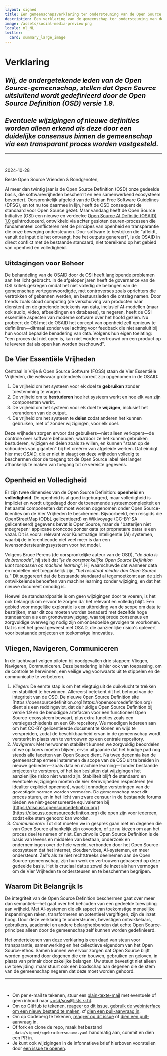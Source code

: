 ```yaml
---
layout: signed
title: Een gemeenschapsverklaring ter ondersteuning van de Open Source Definition (OSD)
description: Een verklaring van de gemeenschap ter ondersteuning van de Open Source Definition (OSD) versie 1.9
image: /assets/social-media-preview.png
locale: nl_NL
twitter:
  card: summary_large_image
---
```


# **Verklaring**

## *Wij, de ondergetekende leden van de Open Source-gemeenschap, stellen dat Open Source uitsluitend wordt gedefinieerd door de Open Source Definition (OSD) versie 1.9.*

## *Eventuele wijzigingen of nieuwe definities worden alleen erkend als deze door een duidelijke consensus binnen de gemeenschap via een transparant proces worden vastgesteld.*

---
<br>

2024-10-28

Beste Open Source Vrienden & Bondgenoten,

Al meer dan twintig jaar is de Open Source Definition (OSD) onze gedeelde basis, die softwarevrijheden beschermt en een samenwerkend ecosysteem bevordert. Oorspronkelijk afgeleid van de Debian Free Software Guidelines (DFSG), en tot nu toe daarmee in lijn, heeft de OSD consequent de standaard voor Open Source gezet. Maar vandaag heeft de Open Source Initiative (OSI) een nieuwe en verdeelde [Open Source AI Definitie (OSAID) 1.0](https://opensource.org/ai/open-source-ai-definition) geïntroduceerd, ontwikkeld via achter gesloten deuren-processen die fundamenteel conflicteren met de principes van openheid en transparantie die onze beweging ondersteunen. Door software te bestrijken die "afleidt, vanuit de input die het ontvangt, hoe het outputs genereert", is de OSAID in direct conflict met de bestaande standaard, niet toereikend op het gebied van openheid en volledigheid.

## Uitdagingen voor Beheer

De behandeling van de OSAID door de OSI heeft langlopende problemen aan het licht gebracht. In de afgelopen jaren heeft de governance van de OSI kritiek gekregen omdat het niet volledig de belangen van de gemeenschap vertegenwoordigde, met controverses zoals oprichters die vertrokken of gebannen werden, en bestuursleden die ontslag namen. Door trends zoals cloud computing (de verschuiving van producten naar diensten) en de groeiende betekenis van data, inclusief AI-modellen (maar ook audio, video, afbeeldingen en databases), te negeren, heeft de OSI essentiële aspecten van moderne software over het hoofd gezien. Nu probeert de OSI met de OSAID het concept van openheid zelf opnieuw te definiëren—ditmaal zonder veel achting voor feedback die niet aansluit bij hun vooraf bepaalde benadering van data. Volgens hun eigen toelating: "een proces dat niet open is, kan niet worden vertrouwd om een product op te leveren dat als open kan worden beschouwd".

## De Vier Essentiële Vrijheden

Centraal in Vrije & Open Source Software (FOSS) staan de Vier Essentiële Vrijheden, die weliswaar grotendeels correct zijn opgenomen in de OSAID:

1. De vrijheid om het systeem voor elk doel te **gebruiken** zonder toestemming te vragen.
2. De vrijheid om te **bestuderen** hoe het systeem werkt en hoe elk van zijn componenten werkt.
3. De vrijheid om het systeem voor elk doel te **wijzigen**, inclusief het veranderen van de output.
4. De vrijheid om het systeem te **delen** zodat anderen het kunnen gebruiken, met of zonder wijzigingen, voor elk doel.

Deze vrijheden zorgen ervoor dat gebruikers—niet alleen verkopers—de controle over software behouden, waardoor ze het kunnen gebruiken, bestuderen, wijzigen en delen zoals ze willen, en kunnen "staan op de schouders van giganten" bij het creëren van afgeleide werken. Dat eindigt hier met OSAID, die er niet in slaagt om deze vrijheden volledig te beschermen door de toegang tot de Open Source label niet langer afhankelijk te maken van toegang tot de vereiste gegevens.

## Openheid en Volledigheid

Er zijn twee dimensies van de Open Source Definition: **openheid** en **volledigheid**. De openheid is al goed ingeburgerd, maar volledigheid is impliciet en wordt uitgedaagd door de toenemende systeemcomplexiteit en het aantal componenten dat moet worden opgenomen onder Open Source-licenties om de Vier Vrijheden te beschermen. Bijvoorbeeld, een reisgids die OpenStreetMap (ODbL gelicentieerd) en Wikivoyage (CC-BY-SA gelicentieerd) gegevens bevat is Open Source, maar de "batterijen niet inbegrepen" applicatie broncode zonder data (of propriëtaire data) is een vazal. Dit is vooral relevant voor Kunstmatige Intelligentie (AI) systemen, waarbij de inferentiecode niet veel meer is dan een levensondersteuningssysteem voor het model.

Volgens Bruce Perens (de oorspronkelijke auteur van de OSD), "*de data is de broncode*", hij stelt dat "*je de oorspronkelijke Open Source Definition kunt toepassen op machine learning*". Hij waarschuwde dat wanneer data en modellen niet toegankelijk zijn, “*het resultaat minder dan Open Source is.*" Dit suggereert dat de bestaande standaard al tegemoetkomt aan de zich ontwikkelende behoeften van machine learning zonder wijziging, en dat het nieuwe document onnodig is.

Hoewel de standaardpositie is om geen wijzigingen door te voeren, is het ook belangrijk om ervoor te zorgen dat het relevant en volledig blijft. Een gebied voor mogelijke exploratie is een uitbreiding van de scope om data te bestrijken, maar dit zou moeten worden benaderd met dezelfde hoge standaarden als een grondwetswijziging, waarbij brede consensus en zorgvuldige overweging nodig zijn om onbedoelde gevolgen te voorkomen. Dat is niet het geval geweest met OSAID, die aanzienlijke risico's oplevert voor bestaande projecten en toekomstige innovaties.

## Vliegen, Navigeren, Communiceren

In de luchtvaart volgen piloten bij noodgevallen drie stappen: Vliegen, Navigeren, Communiceren. Deze benadering is hier ook van toepassing, om de controle te herwinnen, een veilige weg voorwaarts uit te stippelen en de communicatie te verbeteren.

1. *Vliegen*: De eerste stap is om het vliegtuig uit de duikvlucht te trekken en stabiliteit te herwinnen. Allereerst betekent dit het behoud van de integriteit van de OSD. De nieuwe Open Source Definition site [https://opensourcedefinition.org](https://opensourcedefinition.org) dient als een reddingsvlot, dat de huidige Open Source Definition bij versie 1.9 en de benodigde artefacten voor een functioneel Open Source-ecosysteem bewaart, plus extra functies zoals een versiegeschiedenis en een Git-repository. We moedigen iedereen aan om het CC-BY gelicentieerde document te klonen en wijd te verspreiden, zodat de beschikbaarheid ervan in de gemeenschap wordt versterkt in plaats van te vertrouwen op een centrale repository.
2. *Navigeren*: Met herwonnen stabiliteit kunnen we zorgvuldig beoordelen of we op koers moeten blijven, ervan uitgaande dat het huidige pad nog steeds alle facetten van Open Source dient. Na twee decennia kan de gemeenschap ermee instemmen de scope van de OSD uit te breiden in nieuwe gebieden—zoals data en machine learning—zonder bestaande projecten te verstoren, of het kan besluiten dat wijzigingen het aanzienlijke risico niet waard zijn. Stabiliteit blijft de standaard en eventuele wijzigingen moeten de Vier Kernvrijheden respecteren (en idealiter expliciet opnemen), waarbij onnodige verstoringen van de gevestigde normen worden vermeden. De gemeenschap moet dit proces sturen, en in het licht van zware censuur in de bestaande forums bieden we niet-gecensureerde equivalenten bij [https://discuss.opensourcedefinition.org](https://discuss.opensourcedefinition.org) die open zijn voor iedereen, zodat elke stem gehoord kan worden.
3. *Communiceren*: Tot slot moeten we in gesprek gaan met en degenen die van Open Source afhankelijk zijn opvoeden, of ze nu kiezen om aan het proces deel te nemen of niet. Een zinvolle Open Source Definition is de basis van levens en middelen van bestaan, onderzoek en ondernemingen over de hele wereld, verbonden door het Open Source-ecosysteem dat het internet, cloudservices, AI-systemen, en meer ondersteunt. Zelfs als ze niet rechtstreeks deelnemen aan de Open Source-gemeenschap, zijn hun werk en vertrouwen gebaseerd op deze gedeelde basis. Het is cruciaal dat ze zowel de inzet als hun vermogen om de Vier Vrijheden te ondersteunen en te beschermen begrijpen.

## Waarom Dit Belangrijk Is

De integriteit van de Open Source Definition beschermen gaat over meer dan semantiek—het gaat over het behouden van een gedeelde toewijding aan vrijheid. Met AI-systemen die elk aspect van toekomstige menselijke inspanningen raken, transformeren en potentieel vergiftigen, zijn de inzet hoog. Door deze verklaring te ondersteunen, bevestigen ontwikkelaars, gebruikers, academici en andere belanghebbenden dat echte Open Source-principes alleen door de gemeenschap zelf kunnen worden gedefinieerd.

Het ondertekenen van deze verklaring is een daad van steun voor transparantie, samenwerking en het collectieve eigendom van het Open Source-ethos. Samen kunnen we ervoor zorgen dat Open Source blijft worden gevormd door degenen die erin bouwen, gebruiken en geloven, in plaats van primair door zakelijke belangen. Uw steun bevestigt niet alleen uw toewijding, maar stuurt ook een boodschap aan degenen die de stem van de gemeenschap negeren dat deze moet worden gehoord.

---
<br>

- Om per e-mail te tekenen, stuur een [plain-texte-mail](https://useplaintext.email/) met eventuele of geen inhoud naar [~osd/sos@lists.sr.ht](mailto:~osd/sos@lists.sr.ht).
- Om op GitHub te tekenen, [reageer op dit issue](https://github.com/OpenSourceDefinition/sos/issues/1), [gebruik de webinterface om een nieuw bestand te maken](https://github.com/OpenSourceDefinition/sos/new/main/_data/signed), of [dien een pull-aanvraag in](https://github.com/OpenSourceDefinition/sos/pulls).
- Om op Codeberg te tekenen, [reageer op dit issue](https://codeberg.org/osd/sos/issues/1) of [dien een pull-aanvraag in](https://codeberg.org/osd/sos/pulls).
- Of fork en clone de repo, maak het bestand `_data/signed/<gebruikersnaam>.yaml` handmatig aan, commit en dien een PR in.
- Je kunt ook wijzigingen in de informatieve brief hierboven voorstellen door [een issue te openen](https://codeberg.org/osd/sos/issues).